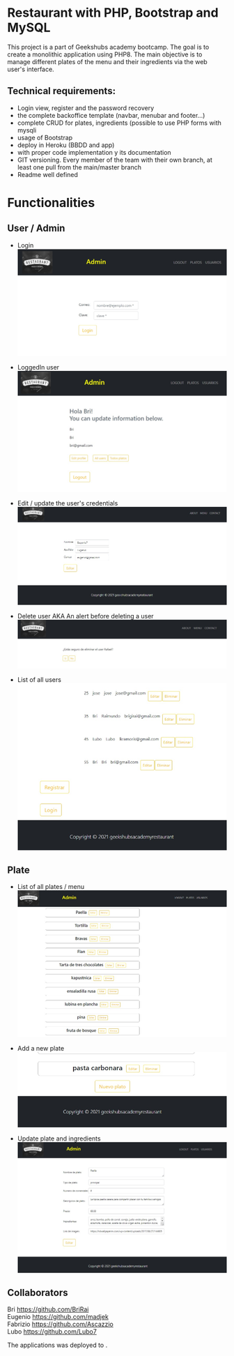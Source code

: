 # Restaurant with PHP, Bootstrap and MySQL

This project is a part of Geekshubs academy bootcamp. 
The goal is to create a monolithic application using PHP8. The main objective is to manage different plates of the menu and their ingredients via the web user's interface. 



## Technical requirements: 
* Login view, register and the password recovery
* the complete backoffice template (navbar, menubar and footer...)
* complete CRUD for plates, ingredients (possible to use PHP forms with mysqli
* usage of Bootstrap
* deploy in Heroku (BBDD and app)
* with proper code implementation y its documentation
* GIT versioning. Every member of the team with their own branch, at least one pull from the main/master branch
* Readme well defined

# Functionalities

## User / Admin
* Login <br>
![Login](https://github.com/Ascazzio/restaurantePHP/blob/main/images/Login_Page.jpg)

* LoggedIn user<br>
![LogedIn user](https://github.com/Ascazzio/restaurantePHP/blob/main/images/LogedIn_page.jpg)

* Edit / update the user's credentials<br>
![Edit user](https://github.com/Ascazzio/restaurantePHP/blob/main/images/Edit_user.jpg)

* Delete user AKA An alert before deleting a user<br>
![Alert_before_deleting_a_user](https://github.com/Ascazzio/restaurantePHP/blob/main/images/Alert_before_deleting_user.jpg)

* List of all users <br>
![List_of_all_users](https://github.com/Ascazzio/restaurantePHP/blob/main/images/List_all_user_edit_delete_register_login.jpg)

## Plate

* List of all plates / menu<br>
![List of all plates](https://github.com/Ascazzio/restaurantePHP/blob/main/images/List_all_plates.jpg)

* Add a new plate<br>
![Add a new plate](https://github.com/Ascazzio/restaurantePHP/blob/main/images/Add_new_plate.jpg)

* Update plate and ingredients<br>
![Update plate and ingredients](https://github.com/Ascazzio/restaurantePHP/blob/main/images/Update_plate.jpg)<br>

## Collaborators
Bri https://github.com/BriRai <br>
Eugenio https://github.com/madjek <br>
Fabrizio https://github.com/Ascazzio <br>
Lubo https://github.com/Lubo7

The applications was deployed to       .





